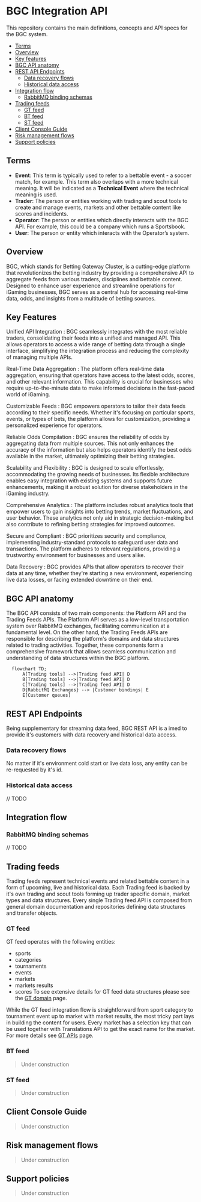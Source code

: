 # BGC Integration API

This repository contains the main definitions, concepts and API specs for the BGC system.

- [Terms](#terms)
- [Overview](#overview)
- [Key features](#key-features)
- [BGC API anatomy](#bgc-api-anatomy)
- [REST API Endpoints](#rest-api-endpoints)
  - [Data recovery flows](#data-recovery-flows)
  - [Historical data access](#historical-data-access)
- [Integration flow](#integration-flow)
  - [RabbitMQ binding schemas](#rabbimq-binding-schemas)
- [Trading feeds](#trading-feeds)
  - [GT feed](#gt-feed)
  - [BT feed](#bt-feed)
  - [ST feed](#st-feed)
- [Client Console Guide](#client-console-guide)
- [Risk management flows](#risk-management-flows)
- [Support policies](#support-policies)

## Terms
- **Event**: This term is typically used to refer to a bettable event - a soccer match, for example. This term also overlaps with a more technical meaning. It will be indicated as a **Technical Event** where the technical meaning is used.
- **Trader**: The person or entities working with trading and scout tools to create and manage events, markets and other bettable content like scores and incidents.
- **Operator**: The person or entities which directly interacts with the BGC API. For example, this could be a company which runs a Sportsbook.
- **User**: The person or entity which interacts with the Operator’s system.

## Overview
BGC, which stands for Betting Gateway Cluster, is a cutting-edge platform that revolutionizes the betting industry by providing a comprehensive API to aggregate feeds from various traders, disciplines and bettable content. Designed to enhance user experience and streamline operations for iGaming businesses, BGC serves as a central hub for accessing real-time data, odds, and insights from a multitude of betting sources.

## Key Features

Unified API Integration
: BGC seamlessly integrates with the most reliable traders, consolidating their feeds into a unified and managed API. This allows operators to access a wide range of betting data through a single interface, simplifying the integration process and reducing the complexity of managing multiple APIs.

Real-Time Data Aggregation
: The platform offers real-time data aggregation, ensuring that operators have access to the latest odds, scores, and other relevant information. This capability is crucial for businesses who require up-to-the-minute data to make informed decisions in the fast-paced world of iGaming.

Customizable Feeds
: BGC empowers operators to tailor their data feeds according to their specific needs. Whether it's focusing on particular sports, events, or types of bets, the platform allows for customization, providing a personalized experience for operators.

Reliable Odds Compilation
: BGC ensures the reliability of odds by aggregating data from multiple sources. This not only enhances the accuracy of the information but also helps operators identify the best odds available in the market, ultimately optimizing their betting strategies.

Scalability and Flexibility
: BGC is designed to scale effortlessly, accommodating the growing needs of businesses. Its flexible architecture enables easy integration with existing systems and supports future enhancements, making it a robust solution for diverse stakeholders in the iGaming industry.

Comprehensive Analytics
: The platform includes robust analytics tools that empower users to gain insights into betting trends, market fluctuations, and user behavior. These analytics not only aid in strategic decision-making but also contribute to refining betting strategies for improved outcomes.

Secure and Compliant
: BGC prioritizes security and compliance, implementing industry-standard protocols to safeguard user data and transactions. The platform adheres to relevant regulations, providing a trustworthy environment for businesses and users alike.

Data Recovery
: BGC provides APIs that allow operators to recover their data at any time, whether they're starting a new environment, experiencing live data losses, or facing extended downtime on their end.

## BGC API anatomy
The BGC API consists of two main components: the Platform API and the Trading Feeds APIs. The Platform API serves as a low-level transportation system over RabbitMQ exchanges, facilitating communication at a fundamental level. On the other hand, the Trading Feeds APIs are responsible for describing the platform's domains and data structures related to trading activities. Together, these components form a comprehensive framework that allows seamless communication and understanding of data structures within the BGC platform.
```mermaid
  flowchart TD;
      A[Trading tools] -->|Trading feed API| D
      B[Trading tools] -->|Trading feed API| D
      C[Trading tools] -->|Trading feed API| D
      D{RabbitMQ Exchanges} --> |Customer bindings| E
      E[Customer queues]
```

## REST API Endpoints
Being supplementary for streaming data feed, BGC REST API is a
imed to provide it's customers with data recovery and historical data access.

### Data recovery flows
No matter if it's environment cold start or live data loss, any entity can be re-requested by it's id.

### Historical data access
// TODO

## Integration flow
### RabbitMQ binding schemas
// TODO

## Trading feeds
Trading feeds represent technical events and related bettable content in a form of upcoming, live and historical data. 
Each Trading feed is backed by it's own trading and scout tools forming up trader specific domain, market types and data structures. Every single Trading feed API is composed from general domain documentation and repositories defining data structures and transfer objects.

### GT feed
GT feed operates with the following entities:
* sports
* categories
* tournaments
* events
* markets
* markets results
* scores
To see extensive details for GT feed data structures please see the [GT domain](GT-DOMAIN.md) page.

While the GT feed integration flow is straightforward from sport category to tournament event up to market with market results, the most tricky part lays in building the content for users. Every market has a selection key that can be used together with Translations API to get the exact name for the market. For more details see [GT APIs](GT-APIS.md) page.

### BT feed
> Under construction

[//]: # (To see extensive details for BT feed data structures please see the [BT domain]&#40;BT-DOMAIN.md&#41; page.)

### ST feed
> Under construction

[//]: # (To see extensive details for ST feed data structures please see the [ST domain]&#40;ST-DOMAIN.md&#41; page.)

## Client Console Guide
> Under construction

[//]: # (To see Client Console UI examples along with platform operator guide please see the [client console guide]&#40;CLIENT-CONSOLE-GUIDE.md&#41;.)

## Risk management flows
> Under construction

## Support policies
> Under construction